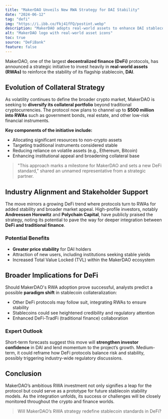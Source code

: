 ```yaml
---
title: "MakerDAO Unveils New RWA Strategy for DAI Stability"
date: "2024-06-12"
tag: "defi"
img: "https://i.ibb.co/Fkj41fFQ/postint.webp"
description: "MakerDAO adopts real-world assets to enhance DAI stablecoin stability."
alt: "MakerDAO logo with real-world asset icons"
toc: true
source: "DeFiBank"
feature: false
---
```


MakerDAO, one of the largest **decentralized finance (DeFi)** protocols, has announced a strategic initiative to invest heavily in **real-world assets (RWAs)** to reinforce the stability of its flagship stablecoin, **DAI**. 

## Evolution of Collateral Strategy

As volatility continues to define the broader crypto market, MakerDAO is seeking to **diversify its collateral portfolio** beyond traditional cryptocurrencies. The protocol now plans to channel up to **$500 million into RWAs** such as government bonds, real estate, and other low-risk financial instruments.

**Key components of the initiative include:**

- Allocating significant resources to non-crypto assets
- Targeting traditional instruments considered stable
- Reducing reliance on volatile assets (e.g., Ethereum, Bitcoin)
- Enhancing institutional appeal and broadening collateral base

> "This approach marks a milestone for MakerDAO and sets a new DeFi standard," shared an unnamed representative from a strategic partner.

## Industry Alignment and Stakeholder Support

The move mirrors a growing DeFi trend where protocols turn to RWAs for added stability and broader market appeal. High-profile investors, notably **Andreessen Horowitz** and **Polychain Capital**, have publicly praised the strategy, noting its potential to pave the way for deeper integration between **DeFi and traditional finance**.

### Potential Benefits

- **Greater price stability** for DAI holders
- Attraction of new users, including institutions seeking stable yields
- Increased Total Value Locked (TVL) within the MakerDAO ecosystem

## Broader Implications for DeFi

Should MakerDAO's RWA adoption prove successful, analysts predict a possible **paradigm shift** in stablecoin collateralization:

- Other DeFi protocols may follow suit, integrating RWAs to ensure stability
- Stablecoins could see heightened credibility and regulatory attention
- Enhanced DeFi-TradFi (traditional finance) collaboration

### Expert Outlook

Short-term forecasts suggest this move will **strengthen investor confidence** in DAI and lend momentum to the project’s growth. Medium-term, it could reframe how DeFi protocols balance risk and stability, possibly triggering industry-wide regulatory discussions.

## Conclusion

MakerDAO’s ambitious RWA investment not only signifies a leap for the protocol but could serve as a prototype for future stablecoin stability models. As the integration unfolds, its success or challenges will be closely monitored throughout the crypto and finance worlds.

> Will MakerDAO’s RWA strategy redefine stablecoin standards in DeFi?